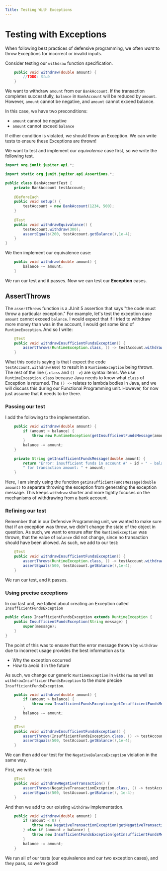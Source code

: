 ```yaml
---
Title: Testing With Exceptions
---
```


# Testing with Exceptions

When following best practices of defensive programming, we often *want* to throw Exceptions for incorrect or invalid inputs.

Consider testing our `withdraw` function specification.

```java
    public void withdraw(double amount) { 
        //TODO: Stub
    }
```

We want to withdraw `amount` from our `BankAccount`. If the transaction completes successfully, `balance` in `BankAccount` will be reduced by `amount`. However, `amount` cannot be negative, and `amount` cannot exceed balance.

In this case, we have two preconditions:

* `amount` cannot be negative
* `amount` cannot exceed `balance`

If either condition is violated, we should throw an Exception. We can write tests
to ensure these Exceptions are thrown!

We want to test and implement our *equivalence* case first, so we write the following test.

```java
import org.junit.jupiter.api.*;

import static org.junit.jupiter.api.Assertions.*;

public class BankAccountTest {
    private BankAccount testAccount;
    
    @BeforeEach
    public void setup() {
        testAccount = new BankAccount(1234, 500);
    }
    
    @Test
    public void withdrawEquivalance() {
        testAccount.withdraw(300);
        assertEquals(200, testAccount.getBalance(),1e-4);
    }
}
```

We then implement our equivalence case:

```java
    public void withdraw(double amount) {
        balance -= amount;
    }
```

We run our test and it passes. Now we can test our **Exception** cases.

## AssertThrows

The `assertThrows` function is a JUnit 5 assertion that says "the code must throw a particular exception." For example, let's test the exception case `amount` cannot exceed `balance`. I would expect that if I tried to withdraw more money than was in the account, I would get some kind of `RuntimeException`. And so I write:

```java
    @Test
    public void withdrawInsufficientFundsException() {
        assertThrows(RuntimeException.class, () -> testAccount.withdraw(600));
    }
```


What this code is saying is that I expect the code `testAccount.withdraw(600)` to result in a 
`RuntimeException` being thrown. The rest of the line (`.class` and `() ->`) are syntax items. We use `RuntimeException.class` because Java needs to know what `class` of Exception is returned. The `() ->` relates to lambda bodies in Java, and we will discuss this during our Functional Programming unit. However, for now just assume that it needs to be there.

### Passing our test

I add the following to the implementation.

```java
    public void withdraw(double amount) {
        if (amount > balance) {
            throw new RuntimeException(getInsufficientFundsMessage(amount));
        }
        balance -= amount;
    }

    private String getInsufficientFundsMessage(double amount) {
        return "Error: insufficient funds in account #" + id + " - balance: " + balance +
        " for transaction amount: " + amount;
    }
```

Here, I am simply using the function `getInsufficientFundsMessage(double amount)` to separate throwing the exception from generating the exception message. This keeps `withdraw` shorter and more tightly focuses on the mechanisms of withdrawing from a bank account.

### Refining our test

Remember that in our Defensive Programming unit, we wanted to make sure that if an exception was throw, we didn't change the state of the object in question. As such, we want to ensure after the `RuntimeException` was thrown, that the value of `balance` did not change, since no transaction should have been allowed. As such, we add to our test:

```java
    @Test
    public void withdrawInsufficientFundsException() {
        assertThrows(RuntimeException.class, () -> testAccount.withdraw(600));
        assertEquals(500, testAccount.getBalance(),1e-4);
    }
```

We run our test, and it passes.

### Using precise exceptions

In our last unit, we talked about creating an Exception called `InsufficientFundsException`

```java
public class InsufficientFundsException extends RuntimeException {
    public InsufficientFundsException(String message) {
        super(message);
    }
}
```

The point of this was to ensure that the error message thrown by `withdraw` due to incorrect usage provides the best information as to:

* Why the exception occurred  
* How to avoid it in the future  


As such, we change our generic `RuntimeException` in `withdraw` as well as `withdrawInsufficientFundsException` to the more precise `InsufficientFundsException`.

```java
    public void withdraw(double amount) {
        if (amount > balance) {
            throw new InsufficientFundsException(getInsufficientFundsMessage(amount));
        }
        balance -= amount;
    }
```

```java
    @Test
    public void withdrawInsufficientFundsException() {
        assertThrows(InsufficientFundsException.class, () -> testAccount.withdraw(600));
        assertEquals(500, testAccount.getBalance(),1e-4);
    }
```

We can then add our test for the `NegativeBalanceException` violation in the same way.

First, we write our test:

```java
    @Test
    public void withdrawNegativeTransaction() {
        assertThrows(NegativeTransactionException.class, () -> testAccount.withdraw(-300));
        assertEquals(500, testAccount.getBalance(), 1e-4);
    }
```

And then we add to our existing `withdraw` implementation.

```java
    public void withdraw(double amount) {
        if (amount < 0) {
            throw new NegativeTransactionException(getNegativeTransactionMessage("withdraw", amount));
        } else if (amount > balance) {
            throw new InsufficientFundsException(getInsufficientFundsMessage(amount));
        }
        balance -= amount;
    }
```

We run all of our tests (our equivalence and our two exception cases), and they pass, so we're good!


